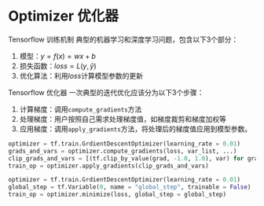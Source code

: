 # Optimizer 优化器

Tensorflow 训练机制
典型的机器学习和深度学习问题，包含以下3个部分：

1. 模型：$y = f(x) = wx + b$
2. 损失函数：$loss = L(y, \hat{y})$
3. 优化算法：利用$loss$计算模型参数的更新

Tensorflow 优化器
一次典型的迭代优化应该分为以下3个步骤：
1. 计算梯度：调用`compute_gradients`方法
2. 处理梯度：用户按照自己需求处理梯度值，如梯度裁剪和梯度加权等
3. 应用梯度：调用`apply_gradients`方法，将处理后的梯度值应用到模型参数。

```python
optimizer = tf.train.GrdientDescentOptimizer(learning_rate = 0.01)
grads_and_vars = optimizer.compute_gradients(loss, var_list, ...)
clip_grads_and_vars = [(tf.clip_by_value(grad, -1.0, 1.0), var) for grad, var in grads_and_vars]
train_op = optimizer.apply_gradients(clip_grads_and_vars)

```

```python
optimizer = tf.train.GrdientDescentOptimizer(learning_rate = 0.01)
global_step = tf.Variable(0, name = "global_step", trainable = False)
train_op = optimizer.minimize(loss, global_step = global_step)
```